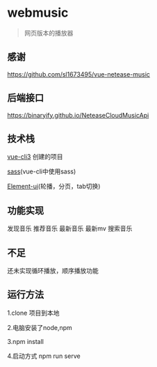 # webmusic
> 网页版本的播放器

## 感谢
https://github.com/sl1673495/vue-netease-music

## 后端接口

https://binaryify.github.io/NeteaseCloudMusicApi

## 技术栈
[vue-cli3](https://cli.vuejs.org/zh/) 创建的项目

[sass](https://cli.vuejs.org/zh/guide/css.html#%E9%A2%84%E5%A4%84%E7%90%86%E5%99%A8)(vue-cli中使用sass)

[Element-ui](https://element.eleme.cn/#/zh-CN/component/quickstart)(轮播，分页，tab切换)


## 功能实现
发现音乐 推荐音乐 最新音乐 最新mv 搜索音乐 

## 不足
还未实现循环播放，顺序播放功能

## 运行方法

1.clone 项目到本地

2.电脑安装了node,npm

3.npm install 

4.启动方式 npm run serve 
